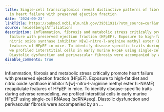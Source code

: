 ```yaml
---
title: Single-cell transcriptomics reveal distinctive patterns of fibroblast activation
  in heart failure with preserved ejection fraction
date: '2024-09-23'
linkTitle: https://pubmed.ncbi.nlm.nih.gov/39311911/?utm_source=curl&utm_medium=rss&utm_campaign=pubmed-2&utm_content=1FakS-2QOkCT8HsMOQP1bCRQ4YzyumYOmxmF0moLsQ3dFB1E9V&fc=20220326224207&ff=20240923200302&v=2.18.0.post9+e462414
source: heidelberg[Affiliation]
description: Inflammation, fibrosis and metabolic stress critically promote heart
  failure with preserved ejection fraction (HFpEF). Exposure to high-fat diet and
  nitric oxide synthase inhibitor N[w]-nitro-l-arginine methyl ester (L-NAME) recapitulate
  features of HFpEF in mice. To identify disease-specific traits during adverse remodeling,
  we profiled interstitial cells in early murine HFpEF using single-cell RNAseq (scRNAseq).
  Diastolic dysfunction and perivascular fibrosis were accompanied by an ...
disable_comments: true
---
```

Inflammation, fibrosis and metabolic stress critically promote heart failure with preserved ejection fraction (HFpEF). Exposure to high-fat diet and nitric oxide synthase inhibitor N[w]-nitro-l-arginine methyl ester (L-NAME) recapitulate features of HFpEF in mice. To identify disease-specific traits during adverse remodeling, we profiled interstitial cells in early murine HFpEF using single-cell RNAseq (scRNAseq). Diastolic dysfunction and perivascular fibrosis were accompanied by an ...
